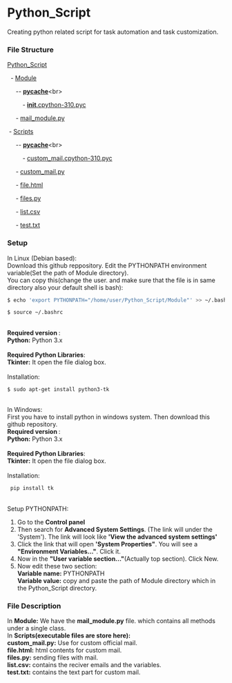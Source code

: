 # Python_Script
Creating python related script for task automation and task customization.

### File Structure
[Python_Script](Python_Script)<br>

&nbsp; - [Module](https://github.com/mdzaif/Python_Script/tree/main/Module)<br>

&nbsp; &nbsp; &nbsp;-- [__pycache__](https://github.com/mdzaif/Python_Script/tree/main/Module/__pycache__)<br>

&nbsp; &nbsp; &nbsp; &nbsp; &nbsp;- [__init__.cpython-310.pyc](https://github.com/mdzaif/Python_Script/blob/main/Module/__pycache__/__init__.cpython-310.pyc)<br>

&nbsp; &nbsp; &nbsp;- [mail_module.py](https://github.com/mdzaif/Python_Script/blob/main/Module/mail_module.py)<br>

&nbsp;- [Scripts](https://github.com/mdzaif/Python_Script/tree/main/Scripts)<br>

&nbsp; &nbsp; &nbsp;-- [__pycache__](https://github.com/mdzaif/Python_Script/tree/main/Scripts/__pycache__)<br>

&nbsp; &nbsp; &nbsp; &nbsp; &nbsp;- [custom_mail.cpython-310.pyc](https://github.com/mdzaif/Python_Script/blob/main/Scripts/__pycache__/custom_mail.cpython-310.pyc)<br>

&nbsp; &nbsp; &nbsp;- [custom_mail.py](https://github.com/mdzaif/Python_Script/blob/main/Scripts/custom_mail.py)<br>

&nbsp; &nbsp; &nbsp;- [file.html](https://github.com/mdzaif/Python_Script/blob/main/Scripts/file.html)<br>

&nbsp; &nbsp; &nbsp;- [files.py](https://github.com/mdzaif/Python_Script/blob/main/Scripts/files.py)<br>

&nbsp; &nbsp; &nbsp;- [list.csv](https://github.com/mdzaif/Python_Script/blob/main/Scripts/list.csv)<br>

&nbsp; &nbsp; &nbsp;- [test.txt](https://github.com/mdzaif/Python_Script/blob/main/Scripts/test.txt)

### Setup
In Linux (Debian based):<br>
Download this github reppository. Edit the PYTHONPATH environment variable(Set the path of Module directory). <br>
You can copy this(change the user. and make sure that the file is in same directory also your default shell is bash):<br>

```bash
$ echo 'export PYTHONPATH="/home/user/Python_Script/Module"' >> ~/.bashrc
```
```bash
$ source ~/.bashrc
```
<br><b>Required version </b>:<br>
<b>Python:</b> Python 3.x<br>
<br><b>Required Python Libraries</b>:<br>
<b>Tkinter:</b> It open the file dialog box.<br>
<br>Installation:<br>

```shell
$ sudo apt-get install python3-tk
```
<br>
In Windows:
<br>
First you have to install python in windows system. Then download this github repository.
<br><b>Required version </b>:<br>
<b>Python:</b> Python 3.x<br>
<br><b>Required Python Libraries</b>:<br>
<b>Tkinter:</b> It open the file dialog box.<br>
<br>Installation:<br>

```cmd
 pip install tk
```

<br>Setup PYTHONPATH:<br>

1. Go to the <b>Control panel</b>
2. Then search for <b>Advanced System Settings</b>. (The link will under the 'System'). The link will look like <b>'View the advanced system settings'</b>
3. Click the link that will open <b>'System Properties"</b>. You will see a <b>"Environment Variables..."</b>. Click it. 
4. Now in the <b>"User variable section..."</b>(Actually top section). Click New.
5. Now edit these two section:<br> 
<b>Variable name:</b> PYTHONPATH<br><b>Variable value:</b> copy and paste the path of Module directory which in the Python_Script directory.

### File Description
In <b>Module:</b> We have  the <b>mail_module.py</b> file. which contains all methods under a single class.<br>
In <b>Scripts(executable files are store here):</b><br>
<b>custom_mail.py:</b> Use for custom official mail.<br>
<b>file.html:</b> html contents for custom mail.<br>
<b>files.py:</b> sending files with mail.<br>
<b>list.csv:</b> contains the reciver emails and the variables.<br>
<b>test.txt:</b> contains the text part for custom mail.